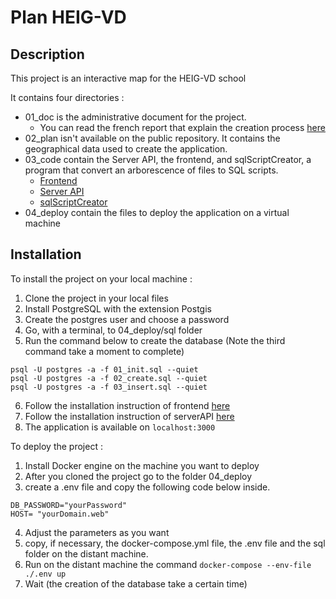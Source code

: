 # Plan HEIG-VD

## Description
This project is an interactive map for the HEIG-VD school

It contains four directories :
- 01_doc is the administrative document for the project. 
    - You can read the french report that explain the creation process [here]()
- 02_plan isn't available on the public repository. It contains the geographical data used to create the application. 
- 03_code contain the Server API, the frontend, and sqlScriptCreator, a program that convert an arborescence of files to SQL scripts.
    - [Frontend](https://gitlab.com/tb-heig/plan-heig-vd/-/tree/dev/03_code/frontend)
    - [Server API](https://gitlab.com/tb-heig/plan-heig-vd/-/tree/dev/03_code/serverAPI)
    - [sqlScriptCreator](https://gitlab.com/tb-heig/plan-heig-vd/-/tree/dev/03_code/sqlScriptCreator)
- 04_deploy contain the files to deploy the application on a virtual machine


## Installation

To install the project on your local machine :

1. Clone the project in your local files
2. Install PostgreSQL with the extension Postgis
3. Create the postgres user and choose a password
4. Go, with a terminal, to 04_deploy/sql folder
5. Run the command below to create the database (Note the third command take a moment to complete)
```
psql -U postgres -a -f 01_init.sql --quiet
psql -U postgres -a -f 02_create.sql --quiet
psql -U postgres -a -f 03_insert.sql --quiet
``` 
6. Follow the installation instruction of frontend [here](https://gitlab.com/tb-heig/plan-heig-vd/-/blob/dev/03_code/frontend/readme.md)
7. Follow the installation instruction of serverAPI [here](https://gitlab.com/tb-heig/plan-heig-vd/-/blob/dev/03_code/serverAPI/README.md)
8. The application is available on `localhost:3000`

To deploy the project :

1. Install Docker engine on the machine you want to deploy
2. After you cloned the project go to the folder 04_deploy
3. create a .env file and copy the following code below inside.
```
DB_PASSWORD="yourPassword"
HOST= "yourDomain.web"
```
4. Adjust the parameters as you want
5. copy, if necessary, the docker-compose.yml file, the .env file and the sql folder on the distant machine.
6. Run on the distant machine the command `docker-compose --env-file ./.env up`
7. Wait (the creation of the database take a certain time)